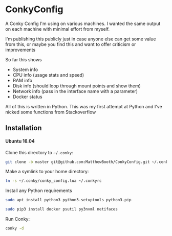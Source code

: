 # ConkyConfig

A Conky Config I'm using on various machines. I wanted the same output on each machine with minimal effort from myself.

I'm publishing this publicly just in case anyone else can get some value from this, or maybe you find this and want to offer criticism or improvements

So far this shows
* System info
* CPU info (usage stats and speed)
* RAM info
* Disk info (should loop through mount points and show them)
* Network info (pass in the interface name with a parameter)
* Docker status

All of this is written in Python. This was my first attempt at Python and I've nicked some functions from Stackoverflow

## Installation
#### Ubuntu 16.04

Clone this directory to `~/.conky`:

```bash
git clone -b master git@github.com:MatthewBooth/ConkyConfig.git ~/.conky
```

Make a symlink to your home directory:

```bash
ln -s ~/.conky/conky_config.lua ~/.conkyrc
``` 

Install any Python requirements

```bash
sudo apt install python3 python3-setuptools python3-pip
```

```bash
sudo pip3 install docker psutil py3nvml netifaces   
```

Run Conky:

```bash
conky -d
```
